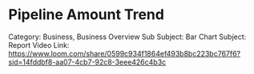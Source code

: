 # Pipeline Amount Trend

Category: Business, Business Overview
Sub Subject: Bar Chart
Subject: Report
Video Link: https://www.loom.com/share/0599c934f1864ef493b8bc223bc767f6?sid=14fddbf8-aa07-4cb7-92c8-3eee426c4b3c